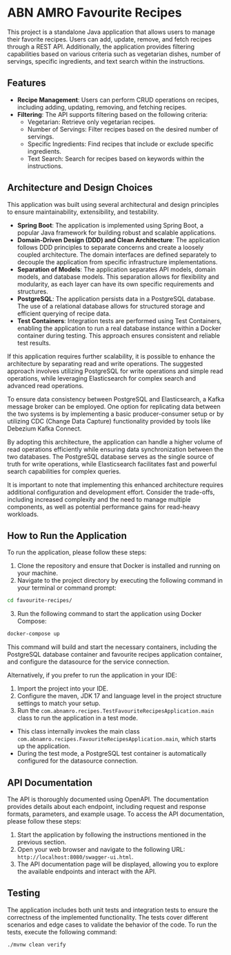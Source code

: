 # ABN AMRO Favourite Recipes

This project is a standalone Java application that allows users to manage their favorite recipes. Users can add, update,
remove, and fetch recipes through a REST API. Additionally, the application provides filtering capabilities based on
various criteria such as vegetarian dishes, number of servings, specific ingredients, and text search within the
instructions.

## Features

- **Recipe Management**: Users can perform CRUD operations on recipes, including adding, updating, removing, and
  fetching recipes.
- **Filtering**: The API supports filtering based on the following criteria:
  - Vegetarian: Retrieve only vegetarian recipes.
  - Number of Servings: Filter recipes based on the desired number of servings.
  - Specific Ingredients: Find recipes that include or exclude specific ingredients.
  - Text Search: Search for recipes based on keywords within the instructions.

## Architecture and Design Choices

This application was built using several architectural and design principles to ensure maintainability, extensibility,
and testability.

- **Spring Boot**: The application is implemented using Spring Boot, a popular Java framework for building robust and
  scalable applications.
- **Domain-Driven Design (DDD) and Clean Architecture**: The application follows DDD principles to separate concerns and
  create a loosely coupled architecture. The domain interfaces are defined separately to decouple the application from
  specific infrastructure implementations.
- **Separation of Models**: The application separates API models, domain models, and database models. This separation
  allows for flexibility and modularity, as each layer can have its own specific requirements and structures.
- **PostgreSQL**: The application persists data in a PostgreSQL database. The use of a relational database allows for
  structured storage and efficient querying of recipe data.
- **Test Containers**: Integration tests are performed using Test Containers, enabling the application to run a real
  database instance within a Docker container during testing. This approach ensures consistent and reliable test
  results.

If this application requires further scalability, it is possible to enhance the architecture by separating read and
write operations. The suggested approach involves utilizing PostgreSQL for write operations and simple read operations,
while leveraging Elasticsearch for complex search and advanced read operations.

To ensure data consistency between PostgreSQL and Elasticsearch, a Kafka message broker can be employed. One option for
replicating data between the two systems is by implementing a basic producer-consumer setup or by utilizing CDC (Change
Data Capture) functionality provided by tools like Debezium Kafka Connect.

By adopting this architecture, the application can handle a higher volume of read operations efficiently while ensuring
data synchronization between the two databases. The PostgreSQL database serves as the single source of truth for write
operations, while Elasticsearch facilitates fast and powerful search capabilities for complex queries.

It is important to note that implementing this enhanced architecture requires additional configuration and development
effort. Consider the trade-offs, including increased complexity and the need to manage multiple components, as well as
potential performance gains for read-heavy workloads.

## How to Run the Application

To run the application, please follow these steps:

1. Clone the repository and ensure that Docker is installed and running on your machine.
2. Navigate to the project directory by executing the following command in your terminal or command prompt:

```bash
cd favourite-recipes/
```

3. Run the following command to start the application using Docker Compose:

```bash
docker-compose up
```

This command will build and start the necessary containers, including the PostgreSQL database container and
favourite recipes application container, and configure the
datasource for the service connection.

Alternatively, if you prefer to run the application in your IDE:

1. Import the project into your IDE.
2. Configure the maven, JDK 17 and language level in the project structure settings to match your setup.
3. Run the `com.abnamro.recipes.TestFavouriteRecipesApplication.main` class to run the application in a test mode.

* This class internally invokes the main class `com.abnamro.recipes.FavouriteRecipesApplication.main`, which starts up the
  application.
* During the test mode, a PostgreSQL test container is automatically configured for the datasource connection.

## API Documentation

The API is thoroughly documented using OpenAPI. The documentation provides details about each endpoint, including
request and response formats, parameters, and example usage. To access the API documentation, please follow these steps:

1. Start the application by following the instructions mentioned in the previous section.
2. Open your web browser and navigate to the following URL: `http://localhost:8080/swagger-ui.html`.
3. The API documentation page will be displayed, allowing you to explore the available endpoints and interact with the
   API.

## Testing

The application includes both unit tests and integration tests to ensure the correctness of the implemented
functionality. The tests cover different scenarios and edge cases to validate the behavior of the code.
To run the tests, execute the following command:

```bash
./mvnw clean verify
  ```
